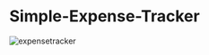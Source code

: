# Simple-Expense-Tracker
![expensetracker](https://user-images.githubusercontent.com/98666468/164327862-1b9a1dae-08da-47ff-b69f-8383676cdc20.PNG)
